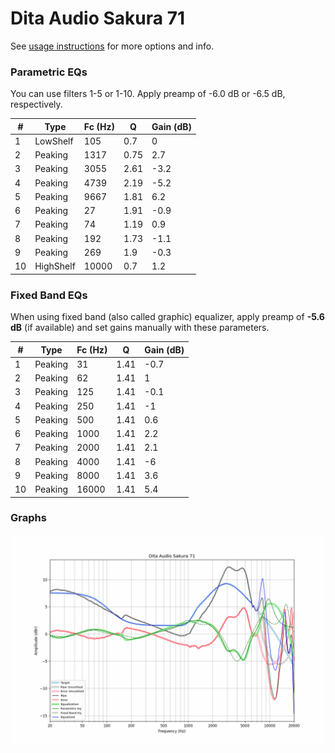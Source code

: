 # Dita Audio Sakura 71
See [usage instructions](https://github.com/jaakkopasanen/AutoEq#usage) for more options and info.

### Parametric EQs
You can use filters 1-5 or 1-10. Apply preamp of -6.0 dB or -6.5 dB, respectively.

|   # | Type      |   Fc (Hz) |    Q |   Gain (dB) |
|-----|-----------|-----------|------|-------------|
|   1 | LowShelf  |       105 | 0.7  |         0   |
|   2 | Peaking   |      1317 | 0.75 |         2.7 |
|   3 | Peaking   |      3055 | 2.61 |        -3.2 |
|   4 | Peaking   |      4739 | 2.19 |        -5.2 |
|   5 | Peaking   |      9667 | 1.81 |         6.2 |
|   6 | Peaking   |        27 | 1.91 |        -0.9 |
|   7 | Peaking   |        74 | 1.19 |         0.9 |
|   8 | Peaking   |       192 | 1.73 |        -1.1 |
|   9 | Peaking   |       269 | 1.9  |        -0.3 |
|  10 | HighShelf |     10000 | 0.7  |         1.2 |

### Fixed Band EQs
When using fixed band (also called graphic) equalizer, apply preamp of **-5.6 dB** (if available) and set gains manually with these parameters.

|   # | Type    |   Fc (Hz) |    Q |   Gain (dB) |
|-----|---------|-----------|------|-------------|
|   1 | Peaking |        31 | 1.41 |        -0.7 |
|   2 | Peaking |        62 | 1.41 |         1   |
|   3 | Peaking |       125 | 1.41 |        -0.1 |
|   4 | Peaking |       250 | 1.41 |        -1   |
|   5 | Peaking |       500 | 1.41 |         0.6 |
|   6 | Peaking |      1000 | 1.41 |         2.2 |
|   7 | Peaking |      2000 | 1.41 |         2.1 |
|   8 | Peaking |      4000 | 1.41 |        -6   |
|   9 | Peaking |      8000 | 1.41 |         3.6 |
|  10 | Peaking |     16000 | 1.41 |         5.4 |

### Graphs
![](./Dita%20Audio%20Sakura%2071.png)
